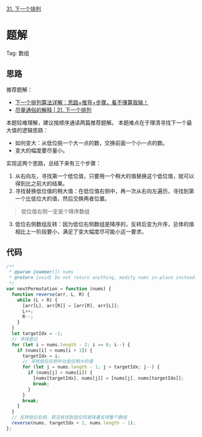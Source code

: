 [31. 下一个排列](https://leetcode-cn.com/problems/next-permutation/)

# 题解
Tag: 数组

## 思路
推荐题解：
* [下一个排列算法详解：思路+推导+步骤，看不懂算我输！](https://leetcode-cn.com/problems/next-permutation/solution/xia-yi-ge-pai-lie-suan-fa-xiang-jie-si-lu-tui-dao-/)
* [尽量通俗的解释 | 31. 下一个排列](https://leetcode-cn.com/problems/next-permutation/solution/jie-fa-hen-jian-dan-jie-shi-qi-lai-zen-yao-jiu-na-/)

本题较难理解，建议按顺序通读两篇推荐题解。
本题难点在于理清寻找下一个最大值的逻辑思路：
* 如何变大：从低位挑一个大一点的数，交换前面一个小一点的数。
* 变大的幅度要尽量小。

实现这两个思路，总结下来有三个步骤：
1. 从右向左，寻找第一个低位值，只要用一个稍大的值替换这个低位值，就可以得到比之前大的结果。
2. 寻找替换低位值的稍大值：在低位值右侧中，再一次从右向左遍历，寻找到第一个比低位大的值，然后交换两者位置。
> 低位值右侧一定是个降序数组

3. 低位右侧数组反转：因为低位右侧数组是降序的，反转后变为升序，总体的值相比上一阶段要小，满足了变大幅度尽可能小这一要求。

## 代码
```js
/**
 * @param {number[]} nums
 * @return {void} Do not return anything, modify nums in-place instead.
 */
var nextPermutation = function (nums) {
  function reverse(arr, L, R) {
    while (L < R) {
      [arr[L], arr[R]] = [arr[R], arr[L]];
      L++;
      R--;
    }
  }
  let targetIdx = -1;
  // 寻找低位
  for (let i = nums.length - 2; i >= 0; i--) {
    if (nums[i] < nums[i + 1]) {
      targetIdx = i;
      // 寻找低位右侧中比低位稍大的值
      for (let j = nums.length - 1; j > targetIdx; j--) {
        if (nums[j] > nums[i]) {
          [nums[targetIdx], nums[j]] = [nums[j], nums[targetIdx]];
          break;
        }
      }
      break;
    }
  }
  // 反转低位右侧，若没有找到低位则意味着反转整个数组
  reverse(nums, targetIdx + 1, nums.length - 1);
};
```